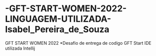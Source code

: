 # -GFT-START-WOMEN-2022-LINGUAGEM-UTILIZADA-Isabel_Pereira_de_Souza
GFT START WOMEN 2022
*Desafio de entrega de codigo GFT Start IDE utilizada Intellij
